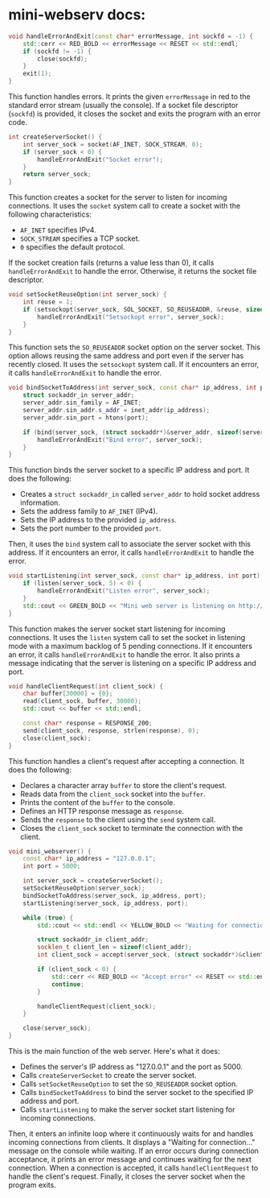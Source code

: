 # mini-webserv docs:

```cpp
void handleErrorAndExit(const char* errorMessage, int sockfd = -1) {
    std::cerr << RED_BOLD << errorMessage << RESET << std::endl;
    if (sockfd != -1) {
        close(sockfd);
    }
    exit(1);
}
```

This function handles errors. It prints the given `errorMessage` in red to the standard error stream (usually the console). If a socket file descriptor (`sockfd`) is provided, it closes the socket and exits the program with an error code.

```cpp
int createServerSocket() {
    int server_sock = socket(AF_INET, SOCK_STREAM, 0);
    if (server_sock < 0) {
        handleErrorAndExit("Socket error");
    }
    return server_sock;
}
```

This function creates a socket for the server to listen for incoming connections. It uses the `socket` system call to create a socket with the following characteristics:
- `AF_INET` specifies IPv4.
- `SOCK_STREAM` specifies a TCP socket.
- `0` specifies the default protocol.

If the socket creation fails (returns a value less than 0), it calls `handleErrorAndExit` to handle the error. Otherwise, it returns the socket file descriptor.

```cpp
void setSocketReuseOption(int server_sock) {
    int reuse = 1;
    if (setsockopt(server_sock, SOL_SOCKET, SO_REUSEADDR, &reuse, sizeof(reuse)) < 0) {
        handleErrorAndExit("Setsockopt error", server_sock);
    }
}
```

This function sets the `SO_REUSEADDR` socket option on the server socket. This option allows reusing the same address and port even if the server has recently closed. It uses the `setsockopt` system call. If it encounters an error, it calls `handleErrorAndExit` to handle the error.

```cpp
void bindSocketToAddress(int server_sock, const char* ip_address, int port) {
    struct sockaddr_in server_addr;
    server_addr.sin_family = AF_INET;
    server_addr.sin_addr.s_addr = inet_addr(ip_address);
    server_addr.sin_port = htons(port);

    if (bind(server_sock, (struct sockaddr*)&server_addr, sizeof(server_addr)) < 0) {
        handleErrorAndExit("Bind error", server_sock);
    }
}
```

This function binds the server socket to a specific IP address and port. It does the following:
- Creates a `struct sockaddr_in` called `server_addr` to hold socket address information.
- Sets the address family to `AF_INET` (IPv4).
- Sets the IP address to the provided `ip_address`.
- Sets the port number to the provided `port`.

Then, it uses the `bind` system call to associate the server socket with this address. If it encounters an error, it calls `handleErrorAndExit` to handle the error.

```cpp
void startListening(int server_sock, const char* ip_address, int port) {
    if (listen(server_sock, 5) < 0) {
        handleErrorAndExit("Listen error", server_sock);
    }
    std::cout << GREEN_BOLD << "Mini web server is listening on http://" << ip_address << ":" << port << RESET << std::endl;
}
```

This function makes the server socket start listening for incoming connections. It uses the `listen` system call to set the socket in listening mode with a maximum backlog of 5 pending connections. If it encounters an error, it calls `handleErrorAndExit` to handle the error. It also prints a message indicating that the server is listening on a specific IP address and port.

```cpp
void handleClientRequest(int client_sock) {
    char buffer[30000] = {0};
    read(client_sock, buffer, 30000);
    std::cout << buffer << std::endl;

    const char* response = RESPONSE_200;
    send(client_sock, response, strlen(response), 0);
    close(client_sock);
}
```

This function handles a client's request after accepting a connection. It does the following:
- Declares a character array `buffer` to store the client's request.
- Reads data from the `client_sock` socket into the `buffer`.
- Prints the content of the `buffer` to the console.
- Defines an HTTP response message as `response`.
- Sends the `response` to the client using the `send` system call.
- Closes the `client_sock` socket to terminate the connection with the client.

```cpp
void mini_webserver() {
    const char* ip_address = "127.0.0.1";
    int port = 5000;

    int server_sock = createServerSocket();
    setSocketReuseOption(server_sock);
    bindSocketToAddress(server_sock, ip_address, port);
    startListening(server_sock, ip_address, port);

    while (true) {
        std::cout << std::endl << YELLOW_BOLD << "Waiting for connection..." << RESET << std::endl << std::endl;

        struct sockaddr_in client_addr;
        socklen_t client_len = sizeof(client_addr);
        int client_sock = accept(server_sock, (struct sockaddr*)&client_addr, &client_len);

        if (client_sock < 0) {
            std::cerr << RED_BOLD << "Accept error" << RESET << std::endl;
            continue;
        }

        handleClientRequest(client_sock);
    }

    close(server_sock);
}
```

This is the main function of the web server. Here's what it does:
- Defines the server's IP address as "127.0.0.1" and the port as 5000.
- Calls `createServerSocket` to create the server socket.
- Calls `setSocketReuseOption` to set the `SO_REUSEADDR` socket option.
- Calls `bindSocketToAddress` to bind the server socket to the specified IP address and port.
- Calls `startListening` to make the server socket start listening for incoming connections.

Then, it enters an infinite loop where it continuously waits for and handles incoming connections from clients. It displays a "Waiting for connection..." message on the console while waiting. If an error occurs during connection acceptance, it prints an error message and continues waiting for the next connection. When a connection is accepted, it calls `handleClientRequest` to handle the client's request. Finally, it closes the server socket when the program exits.